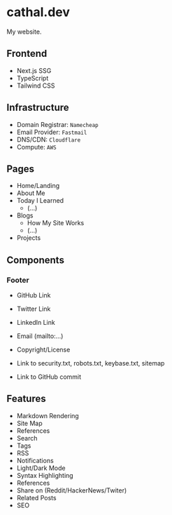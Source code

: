 # cathal.dev

My website.

## Frontend

- Next.js SSG
- TypeScript
- Tailwind CSS

## Infrastructure

- Domain Registrar: `Namecheap`
- Email Provider: `Fastmail`
- DNS/CDN: `Cloudflare`
- Compute: `AWS`

## Pages

- Home/Landing
- About Me
- Today I Learned
  - (...)
- Blogs
  - How My Site Works
  - (...)
- Projects

## Components

### Footer

- GitHub Link
- Twitter Link
- LinkedIn Link
- Email (mailto:...)

- Copyright/License
- Link to security.txt, robots.txt, keybase.txt, sitemap
- Link to GitHub commit

## Features

- Markdown Rendering
- Site Map
- References
- Search
- Tags
- RSS
- Notifications
- Light/Dark Mode
- Syntax Highlighting
- References
- Share on (Reddit/HackerNews/Twiter)
- Related Posts
- SEO
